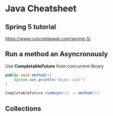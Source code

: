 # Java Cheatsheet
## Spring 5 tutorial
https://www.concretepage.com/spring-5/
## Run a method an Asyncronously
Use **CompletableFuture** from concurrent library
```java
public void method(){
    System.out.println("Async call")
}

CompletableFuture.runAsync(() -> method());
```
## Collections

